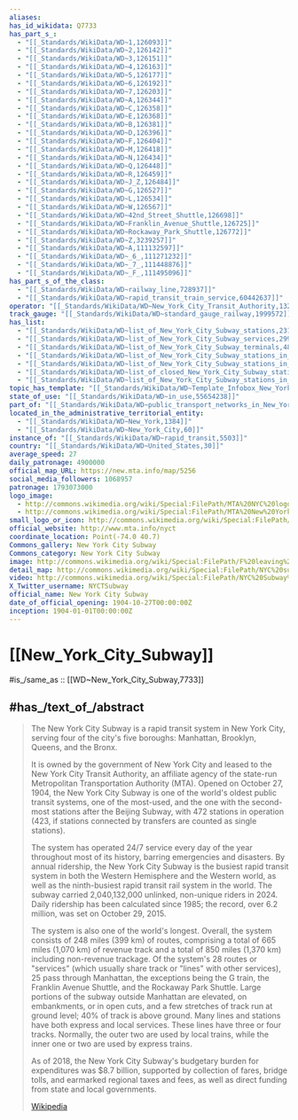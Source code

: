 ```yaml
---
aliases:
has_id_wikidata: Q7733
has_part_s_:
  - "[[_Standards/WikiData/WD~1,126093]]"
  - "[[_Standards/WikiData/WD~2,126142]]"
  - "[[_Standards/WikiData/WD~3,126151]]"
  - "[[_Standards/WikiData/WD~4,126163]]"
  - "[[_Standards/WikiData/WD~5,126177]]"
  - "[[_Standards/WikiData/WD~6,126192]]"
  - "[[_Standards/WikiData/WD~7,126203]]"
  - "[[_Standards/WikiData/WD~A,126344]]"
  - "[[_Standards/WikiData/WD~C,126358]]"
  - "[[_Standards/WikiData/WD~E,126368]]"
  - "[[_Standards/WikiData/WD~B,126381]]"
  - "[[_Standards/WikiData/WD~D,126396]]"
  - "[[_Standards/WikiData/WD~F,126404]]"
  - "[[_Standards/WikiData/WD~M,126418]]"
  - "[[_Standards/WikiData/WD~N,126434]]"
  - "[[_Standards/WikiData/WD~Q,126448]]"
  - "[[_Standards/WikiData/WD~R,126459]]"
  - "[[_Standards/WikiData/WD~J_Z,126484]]"
  - "[[_Standards/WikiData/WD~G,126527]]"
  - "[[_Standards/WikiData/WD~L,126534]]"
  - "[[_Standards/WikiData/WD~W,126567]]"
  - "[[_Standards/WikiData/WD~42nd_Street_Shuttle,126698]]"
  - "[[_Standards/WikiData/WD~Franklin_Avenue_Shuttle,126725]]"
  - "[[_Standards/WikiData/WD~Rockaway_Park_Shuttle,126772]]"
  - "[[_Standards/WikiData/WD~Z,3239257]]"
  - "[[_Standards/WikiData/WD~A,111132597]]"
  - "[[_Standards/WikiData/WD~_6_,111271232]]"
  - "[[_Standards/WikiData/WD~_7_,111448876]]"
  - "[[_Standards/WikiData/WD~_F_,111495096]]"
has_part_s_of_the_class:
  - "[[_Standards/WikiData/WD~railway_line,728937]]"
  - "[[_Standards/WikiData/WD~rapid_transit_train_service,60442637]]"
operator: "[[_Standards/WikiData/WD~New_York_City_Transit_Authority,1325591]]"
track_gauge: "[[_Standards/WikiData/WD~standard_gauge_railway,1999572]]"
has_list:
  - "[[_Standards/WikiData/WD~list_of_New_York_City_Subway_stations,2315613]]"
  - "[[_Standards/WikiData/WD~list_of_New_York_City_Subway_services,2994209]]"
  - "[[_Standards/WikiData/WD~list_of_New_York_City_Subway_terminals,4888703]]"
  - "[[_Standards/WikiData/WD~list_of_New_York_City_Subway_stations_in_Brooklyn,6591921]]"
  - "[[_Standards/WikiData/WD~list_of_New_York_City_Subway_stations_in_the_Bronx,6591926]]"
  - "[[_Standards/WikiData/WD~list_of_closed_New_York_City_Subway_stations,6610188]]"
  - "[[_Standards/WikiData/WD~list_of_New_York_City_Subway_stations_in_Queens,13644082]]"
topic_has_template: "[[_Standards/WikiData/WD~Template_Infobox_New_York_City_Subway_service,11222017]]"
state_of_use: "[[_Standards/WikiData/WD~in_use,55654238]]"
part_of: "[[_Standards/WikiData/WD~public_transport_networks_in_New_York,114054635]]"
located_in_the_administrative_territorial_entity:
  - "[[_Standards/WikiData/WD~New_York,1384]]"
  - "[[_Standards/WikiData/WD~New_York_City,60]]"
instance_of: "[[_Standards/WikiData/WD~rapid_transit,5503]]"
country: "[[_Standards/WikiData/WD~United_States,30]]"
average_speed: 27
daily_patronage: 4900000
official_map_URL: https://new.mta.info/map/5256
social_media_followers: 1068957
patronage: 1793073000
logo_image:
  - http://commons.wikimedia.org/wiki/Special:FilePath/MTA%20NYC%20logo.svg
  - http://commons.wikimedia.org/wiki/Special:FilePath/MTA%20New%20York%20City%20Subway%20logo.svg
small_logo_or_icon: http://commons.wikimedia.org/wiki/Special:FilePath/MTA%20NYC%20logo.svg
official_website: http://www.mta.info/nyct
coordinate_location: Point(-74.0 40.7)
Commons_gallery: New York City Subway
Commons_category: New York City Subway
image: http://commons.wikimedia.org/wiki/Special:FilePath/F%20leaving%20Smith-9th.jpeg
detail_map: http://commons.wikimedia.org/wiki/Special:FilePath/NYC%20subway-4D.svg
video: http://commons.wikimedia.org/wiki/Special:FilePath/NYC%20Subway%20animation%20vc.webm
X_Twitter_username: NYCTSubway
official_name: New York City Subway
date_of_official_opening: 1904-10-27T00:00:00Z
inception: 1904-01-01T00:00:00Z
---
```


# [[New_York_City_Subway]] 

#is_/same_as :: [[WD~New_York_City_Subway,7733]] 

## #has_/text_of_/abstract 

> The New York City Subway is a rapid transit system in New York City, 
> serving four of the city's five boroughs: Manhattan, Brooklyn, Queens, and the Bronx. 
> 
> It is owned by the government of New York City and leased to the New York City Transit Authority, an affiliate agency of the state-run Metropolitan Transportation Authority (MTA). Opened on October 27, 1904, the New York City Subway is one of the world's oldest public transit systems, one of the most-used, and the one with the second-most stations after the Beijing Subway, with 472 stations in operation (423, if stations connected by transfers are counted as single stations).
>
> The system has operated 24/7 service every day of the year throughout most of its history, barring emergencies and disasters. By annual ridership, the New York City Subway is the busiest rapid transit system in both the Western Hemisphere and the Western world, as well as the ninth-busiest rapid transit rail system in the world. The subway carried 2,040,132,000 unlinked, non-unique riders in 2024. Daily ridership has been calculated since 1985; the record, over 6.2 million, was set on October 29, 2015.
>
> The system is also one of the world's longest. Overall, the system consists of 248 miles (399 km) of routes, comprising a total of 665 miles (1,070 km) of revenue track and a total of 850 miles (1,370 km) including non-revenue trackage. Of the system's 28 routes or "services" (which usually share track or "lines" with other services), 25 pass through Manhattan, the exceptions being the G train, the Franklin Avenue Shuttle, and the Rockaway Park Shuttle. Large portions of the subway outside Manhattan are elevated, on embankments, or in open cuts, and a few stretches of track run at ground level; 40% of track is above ground. Many lines and stations have both express and local services. These lines have three or four tracks. Normally, the outer two are used by local trains, while the inner one or two are used by express trains.
>
> As of 2018, the New York City Subway's budgetary burden for expenditures was $8.7 billion, supported by collection of fares, bridge tolls, and earmarked regional taxes and fees, as well as direct funding from state and local governments.
>
> [Wikipedia](https://en.wikipedia.org/wiki/New%20York%20City%20Subway) 

